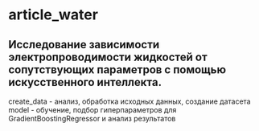 # article_water
## Исследование зависимости электропроводимости жидкостей от сопутствующих параметров с помощью искусственного интеллекта.

create_data - анализ, обработка исходных данных, создание датасета  
model - обучение, подбор гиперпараметров для GradientBoostingRegressor и анализ результатов
